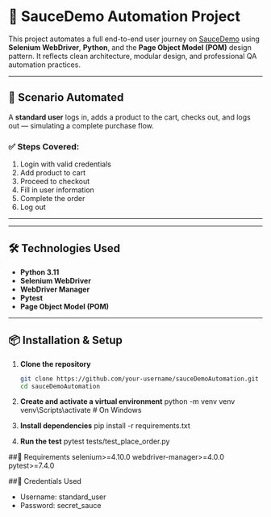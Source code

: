 # 🧪 SauceDemo Automation Project

This project automates a full end-to-end user journey on [SauceDemo](https://www.saucedemo.com/) using **Selenium WebDriver**, **Python**, and the **Page Object Model (POM)** design pattern. It reflects clean architecture, modular design, and professional QA automation practices.

---

## 🚀 Scenario Automated

A **standard user** logs in, adds a product to the cart, checks out, and logs out — simulating a complete purchase flow.

### ✅ Steps Covered:
1. Login with valid credentials
2. Add product to cart
3. Proceed to checkout
4. Fill in user information
5. Complete the order
6. Log out

---


---

## 🛠️ Technologies Used

- **Python 3.11**
- **Selenium WebDriver**
- **WebDriver Manager**
- **Pytest**
- **Page Object Model (POM)**

---

## 📦 Installation & Setup
1. **Clone the repository**

   ```bash
   git clone https://github.com/your-username/sauceDemoAutomation.git
   cd sauceDemoAutomation
2. **Create and activate a virtual environment**
   python -m venv venv
   venv\Scripts\activate  # On Windows
   
3. **Install dependencies**
   pip install -r requirements.txt


4. **Run the test**
   pytest tests/test_place_order.py


##📁 Requirements
selenium>=4.10.0
webdriver-manager>=4.0.0
pytest>=7.4.0

##📌 Credentials Used
- Username: standard_user
- Password: secret_sauce







